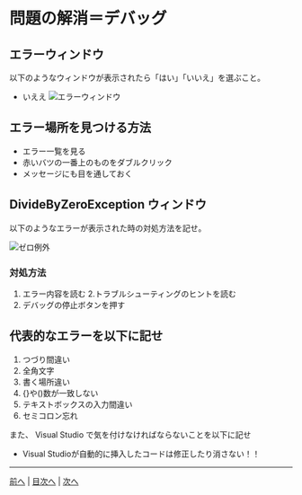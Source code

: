 # 問題の解消＝デバッグ

## エラーウィンドウ
以下のようなウィンドウが表示されたら「はい」「いいえ」を選ぶこと。
- いええ
![エラーウィンドウ](imgs/0300.png)

## エラー場所を見つける方法
- エラー一覧を見る
- 赤いバツの一番上のものをダブルクリック
- メッセージにも目を通しておく
## DivideByZeroException ウィンドウ
以下のようなエラーが表示された時の対処方法を記せ。

![ゼロ例外](imgs/0301.png)

### 対処方法
1. エラー内容を読む
2.トラブルシューティングのヒントを読む
3. デバッグの停止ボタンを押す

## 代表的なエラーを以下に記せ
1. つづり間違い
2. 全角文字
3. 書く場所違い
4. {}や()数が一致しない
5. テキストボックスの入力間違い
6. セミコロン忘れ

また、 Visual Studio で気を付けなければならないことを以下に記せ
- Visual Studioが自動的に挿入したコードは修正したり消さない！！

---

[前へ](README.md#%E3%83%97%E3%83%AD%E3%82%B0%E3%83%A9%E3%83%9F%E3%83%B3%E3%82%B0%E3%81%AE%E8%82%9D) | [目次へ](README.md#%E7%9B%AE%E6%AC%A1) | [次へ](04.md)
